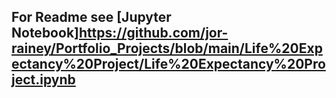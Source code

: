 ## For Readme see [Jupyter Notebook]https://github.com/jor-rainey/Portfolio_Projects/blob/main/Life%20Expectancy%20Project/Life%20Expectancy%20Project.ipynb
